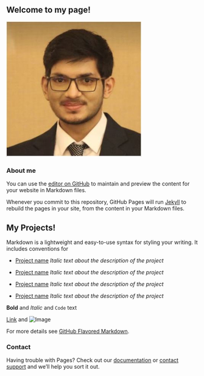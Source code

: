 ## Welcome to my page!

![Image](https://github.com/pranshudiwan/pranshudiwan.github.io/blob/master/tcs.JPG)

### About me

You can use the [editor on GitHub](https://github.com/pranshudiwan/pranshudiwan.github.io/edit/master/README.md) to maintain and preview the content for your website in Markdown files.

Whenever you commit to this repository, GitHub Pages will run [Jekyll](https://jekyllrb.com/) to rebuild the pages in your site, from the content in your Markdown files.

## My Projects!

Markdown is a lightweight and easy-to-use syntax for styling your writing. It includes conventions for

- [Project name](https://google.com)
 _Italic text about the description of the project_ 
 
 - [Project name](https://google.com)
 _Italic text about the description of the project_ 
 
 - [Project name](https://google.com)
 _Italic text about the description of the project_ 
 
 - [Project name](https://google.com)
 _Italic text about the description of the project_ 

**Bold** and _Italic_ and `Code` text

[Link](url) and ![Image](src)


For more details see [GitHub Flavored Markdown](https://guides.github.com/features/mastering-markdown/).

### Contact

Having trouble with Pages? Check out our [documentation](https://help.github.com/categories/github-pages-basics/) or [contact support](https://github.com/contact) and we’ll help you sort it out.
